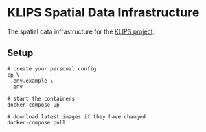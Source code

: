 # KLIPS Spatial Data Infrastructure

The spatial data infrastructure for the [KLIPS project](http://www.klips-projekt.de/).

## Setup

```shell
# create your personal config
cp \
 .env.example \
 .env

# start the containers
docker-compose up

# download latest images if they have changed
docker-compose pull
```
